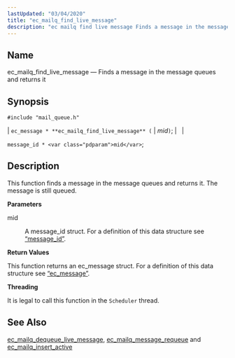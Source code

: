 ```yaml
---
lastUpdated: "03/04/2020"
title: "ec_mailq_find_live_message"
description: "ec mailq find live message Finds a message in the message queues and returns it ec message ec mailq find live message mid message id mid This function finds a message in the message queues and returns it The message is still queued mid A message id struct For a..."
---
```


<a name="apis.ec_mailq_find_live_message"></a> 
## Name

ec_mailq_find_live_message — Finds a message in the message queues and returns it

## Synopsis

`#include "mail_queue.h"`

| `ec_message * **ec_mailq_find_live_message** (` | <var class="pdparam">mid</var>`)`; |   |

`message_id * <var class="pdparam">mid</var>`;<a name="idp54391360"></a> 
## Description

This function finds a message in the message queues and returns it. The message is still queued.

**<a name="idp54392640"></a> Parameters**

<dl class="variablelist">

<dt>mid</dt>

<dd>

A message_id struct. For a definition of this data structure see [“message_id”](/momentum/3/3-api/structs-message-id).

</dd>

</dl>

**<a name="idp54395968"></a> Return Values**

This function returns an ec_message struct. For a definition of this data structure see [“ec_message”](/momentum/3/3-api/structs-ec-message).

**<a name="idp54397504"></a> Threading**

It is legal to call this function in the `Scheduler` thread.

<a name="idp54399040"></a> 
## See Also

[ec_mailq_dequeue_live_message](/momentum/3/3-api/apis-ec-mailq-dequeue-live-message), [ec_mailq_message_requeue](/momentum/3/3-api/apis-ec-mailq-message-requeue) and [ec_mailq_insert_active](/momentum/3/3-api/apis-ec-mailq-insert-active)